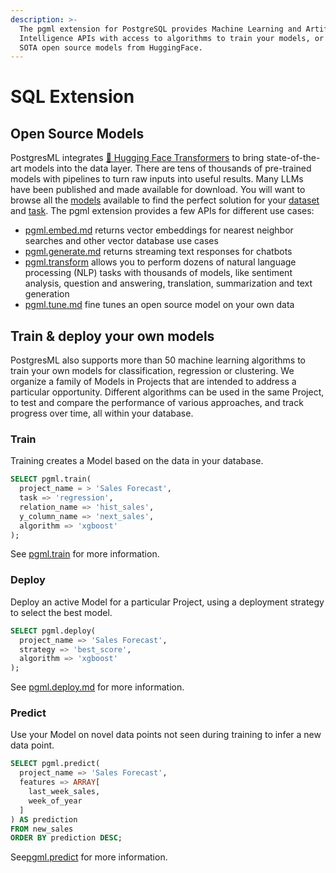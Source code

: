 ```yaml
---
description: >-
  The pgml extension for PostgreSQL provides Machine Learning and Artificial
  Intelligence APIs with access to algorithms to train your models, or download
  SOTA open source models from HuggingFace.
---
```


# SQL Extension

## Open Source Models

PostgresML integrates [🤗 Hugging Face Transformers](https://huggingface.co/transformers) to bring state-of-the-art models into the data layer. There are tens of thousands of pre-trained models with pipelines to turn raw inputs into useful results. Many LLMs have been published and made available for download. You will want to browse all the [models](https://huggingface.co/models) available to find the perfect solution for your [dataset](https://huggingface.co/dataset) and [task](https://huggingface.co/tasks). The pgml extension provides a few APIs for different use cases:

* [pgml.embed.md](pgml.embed.md "mention") returns vector embeddings for nearest neighbor searches and other vector database use cases
* [pgml.generate.md](pgml.generate.md "mention") returns streaming text responses for chatbots
* [pgml.transform](../../introduction/apis/sql-extensions/pgml.transform "mention") allows you to perform dozens of natural language processing (NLP) tasks with thousands of models, like sentiment analysis, question and answering, translation, summarization and text generation
* [pgml.tune.md](pgml.tune.md "mention") fine tunes an open source model on your own data

## Train & deploy your own models

PostgresML also supports more than 50 machine learning algorithms to train your own models for classification, regression or clustering. We organize a family of Models in Projects that are intended to address a particular opportunity. Different algorithms can be used in the same Project, to test and compare the performance of various approaches, and track progress over time, all within your database.

### Train

Training creates a Model based on the data in your database.

```sql
SELECT pgml.train(
  project_name = > 'Sales Forecast',
  task => 'regression',
  relation_name => 'hist_sales',
  y_column_name => 'next_sales',
  algorithm => 'xgboost'
);
```

See [pgml.train](../../introduction/apis/sql-extensions/pgml.train "mention") for more information.

### Deploy

Deploy an active Model for a particular Project, using a deployment strategy to select the best model.

```sql
SELECT pgml.deploy(
  project_name => 'Sales Forecast',
  strategy => 'best_score',
  algorithm => 'xgboost'
);
```

See [pgml.deploy.md](pgml.deploy.md "mention") for more information.

### Predict

Use your Model on novel data points not seen during training to infer a new data point.

```sql
SELECT pgml.predict(
  project_name => 'Sales Forecast',
  features => ARRAY[
    last_week_sales,
    week_of_year
  ]
) AS prediction
FROM new_sales
ORDER BY prediction DESC;
```

See[pgml.predict](../../introduction/apis/sql-extensions/pgml.predict "mention") for more information.
